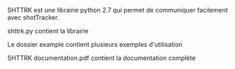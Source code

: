 SHTTRK est une librairie python 2.7 qui permet de communiquer facilement avec shotTracker.

shttrk.py contient la librairie

Le dossier example contient plusieurs exemples d'utilisation

SHTTRK documentation.pdf contient la documentation complète

